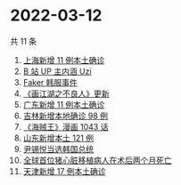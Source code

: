 # 2022-03-12

共 11 条

<!-- BEGIN -->
<!-- 最后更新时间 Sat Mar 12 2022 01:11:55 GMT+0800 (China Standard Time) -->

1. [上海新增 11 例本土确诊](https://www.zhihu.com/search?q=上海疫情)
1. [B 站 UP 主内涵 Uzi](https://www.zhihu.com/search?q=uzi)
1. [Faker 韩服事件](https://www.zhihu.com/search?q=faker)
1. [《画江湖之不良人》更新](https://www.zhihu.com/search?q=画江湖之不良人)
1. [广东新增 11 例本土确诊](https://www.zhihu.com/search?q=广东疫情)
1. [吉林新增本地确诊 98 例](https://www.zhihu.com/search?q=吉林疫情)
1. [《海贼王》漫画 1043 话](https://www.zhihu.com/search?q=海贼王)
1. [山东新增本土 121 例](https://www.zhihu.com/search?q=山东疫情)
1. [尹锡悦当选韩国总统](https://www.zhihu.com/search?q=韩国总统)
1. [全球首位猪心脏移植病人在术后两个月死亡](https://www.zhihu.com/search?q=猪心脏移植)
1. [天津新增 17 例本土确诊](https://www.zhihu.com/search?q=天津疫情)

<!-- END -->
